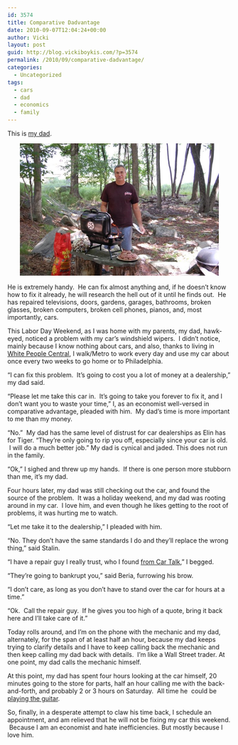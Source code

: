 ```yaml
---
id: 3574
title: Comparative Dadvantage
date: 2010-09-07T12:04:24+00:00
author: Vicki
layout: post
guid: http://blog.vickiboykis.com/?p=3574
permalink: /2010/09/comparative-dadvantage/
categories:
  - Uncategorized
tags:
  - cars
  - dad
  - economics
  - family
---
```

This is [my dad](http://blog.vickiboykis.com/2009/06/21/happy-fathers-day/).

<p style="text-align: center;">
  <a href="https://raw.githubusercontent.com/veekaybee/wlb/gh-pages/assets/images/2010/09/DSC_0461.jpg"><img class="aligncenter size-full wp-image-3575" title="DSC_0461" src="https://raw.githubusercontent.com/veekaybee/wlb/gh-pages/assets/images/2010/09/DSC_0461.jpg" alt="" width="448" height="298" /></a>
</p>

He is extremely handy.  He can fix almost anything and, if he doesn&#8217;t know how to fix it already, he will research the hell out of it until he finds out.  He has repaired televisions, doors, gardens, garages, bathrooms, broken glasses, broken computers, broken cell phones, pianos, and, most importantly, cars.

This Labor Day Weekend, as I was home with my parents, my dad, hawk-eyed, noticed a problem with my car&#8217;s windshield wipers.  I didn&#8217;t notice, mainly because I know nothing about cars, and also, thanks to living in [White People Central](http://blog.vickiboykis.com/2010/05/20/ive-gone-over-to-the-dark-side/), I walk/Metro to work every day and use my car about once every two weeks to go home or to Philadelphia.

&#8220;I can fix this problem.  It&#8217;s going to cost you a lot of money at a dealership,&#8221; my dad said.

&#8220;Please let me take this car in.  It&#8217;s going to take you forever to fix it, and I don&#8217;t want you to waste your time,&#8221; I, as an economist well-versed in comparative advantage, pleaded with him.  My dad&#8217;s time is more important to me than my money.

&#8220;No.&#8221;  My dad has the same level of distrust for car dealerships as Elin has for Tiger. &#8220;They&#8217;re only going to rip you off, especially since your car is old.  I will do a much better job.&#8221; My dad is cynical and jaded. This does not run in the family.

&#8220;Ok,&#8221; I sighed and threw up my hands.  If there is one person more stubborn than me, it&#8217;s my dad.

Four hours later, my dad was still checking out the car, and found the source of the problem.  It was a holiday weekend, and my dad was rooting around in my car.  I love him, and even though he likes getting to the root of problems, it was hurting me to watch.

&#8220;Let me take it to the dealership,&#8221; I pleaded with him.

&#8220;No. They don&#8217;t have the same standards I do and they&#8217;ll replace the wrong thing,&#8221; said Stalin.

&#8220;I have a repair guy I really trust, who I found [from Car Talk](http://www.cartalk.com/content/mechx/),&#8221; I begged.

&#8220;They&#8217;re going to bankrupt you,&#8221; said Beria, furrowing his brow.

&#8220;I don&#8217;t care, as long as you don&#8217;t have to stand over the car for hours at a time.&#8221;

&#8220;Ok.  Call the repair guy.  If he gives you too high of a quote, bring it back here and I&#8217;ll take care of it.&#8221;

Today rolls around, and I&#8217;m on the phone with the mechanic and my dad, alternately, for the span of at least half an hour, because my dad keeps trying to clarify details and I have to keep calling back the mechanic and then keep calling my dad back with details.  I&#8217;m like a Wall Street trader. At one point, my dad calls the mechanic himself.

At this point, my dad has spent four hours looking at the car himself, 20 minutes going to the store for parts, half an hour calling me with the back-and-forth, and probably 2 or 3 hours on Saturday.  All time he  could be [playing the guitar](http://s3.amazonaws.com/data.tumblr.com/tumblr_l897r9R0dp1qd4m7co1_1280.jpg?AWSAccessKeyId=0RYTHV9YYQ4W5Q3HQMG2&Expires=1283965435&Signature=DQqoZqeLNgQEh2Kxpl00ML/aDp0%3D).

So, finally, in a desperate attempt to claw his time back, I schedule an appointment, and am relieved that he will not be fixing my car this weekend.  Because I am an economist and hate inefficiencies. But mostly because I love him.